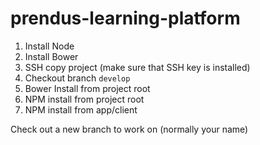 # prendus-learning-platform

1. Install Node
2. Install Bower
3. SSH copy project (make sure that SSH key is installed)
4. Checkout branch `develop`
5. Bower Install from project root
6. NPM install from project root
7. NPM install from app/client


Check out a new branch to work on (normally your name)
